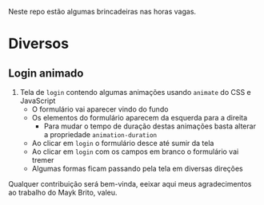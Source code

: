 Neste repo estão algumas brincadeiras nas horas vagas.

# Diversos

## Login animado

1. Tela de `login` contendo algumas animações usando `animate` do CSS e JavaScript
   * O formulário vai aparecer vindo do fundo
   * Os elementos do formulário aparecem da esquerda para a direita
     * Para mudar o tempo de duração destas animações basta alterar a propriedade `animation-duration`
   * Ao clicar em `login` o formulário desce até sumir da tela
   * Ao clicar em `login` com os campos em branco o formulário vai tremer
   * Algumas formas ficam passando pela tela em diversas direções

Qualquer contribuição será bem-vinda, eeixar aqui meus agradecimentos ao trabalho do Mayk Brito, valeu.